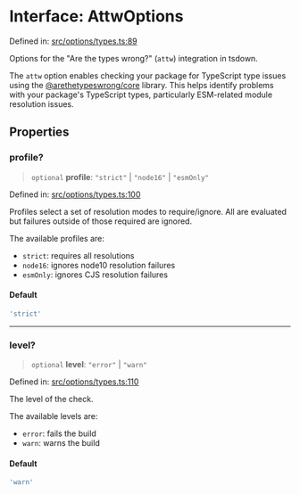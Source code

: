 <!-- prettier-ignore-start -->
# Interface: AttwOptions

Defined in: [src/options/types.ts:89](https://github.com/rolldown/tsdown/blob/7f1dc291202c80e452396a792c1bce4fe3085aa1/src/options/types.ts#L89)

Options for the "Are the types wrong?" (`attw`) integration in tsdown.

The `attw` option enables checking your package for TypeScript type issues using the [@arethetypeswrong/core](https://github.com/arethetypeswrong/arethetypeswrong.github.io) library. This helps identify problems with your package's TypeScript types, particularly ESM-related module resolution issues.

## Properties

### profile?

> `optional` **profile**: `"strict"` \| `"node16"` \| `"esmOnly"`

Defined in: [src/options/types.ts:100](https://github.com/rolldown/tsdown/blob/7f1dc291202c80e452396a792c1bce4fe3085aa1/src/options/types.ts#L100)

Profiles select a set of resolution modes to require/ignore. All are evaluated but failures outside of those required are ignored.

The available profiles are:
- `strict`: requires all resolutions
- `node16`: ignores node10 resolution failures
- `esmOnly`: ignores CJS resolution failures

#### Default

```ts
'strict'
```

***

### level?

> `optional` **level**: `"error"` \| `"warn"`

Defined in: [src/options/types.ts:110](https://github.com/rolldown/tsdown/blob/7f1dc291202c80e452396a792c1bce4fe3085aa1/src/options/types.ts#L110)

The level of the check.

The available levels are:
- `error`: fails the build
- `warn`: warns the build

#### Default

```ts
'warn'
```

<!-- prettier-ignore-end -->
